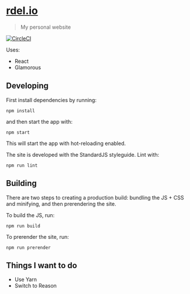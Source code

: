 # [rdel.io](http://rdel.io)

> My personal website

[![CircleCI](https://circleci.com/gh/rrdelaney/rrdelaney.github.io.svg?style=svg)](https://circleci.com/gh/rrdelaney/rrdelaney.github.io)

Uses:
* React
* Glamorous

## Developing

First install dependencies by running:

```
npm install
```

and then start the app with:

```
npm start
```

This will start the app with hot-reloading enabled.

The site is developed with the StandardJS styleguide.
Lint with:

```
npm run lint
```

## Building

There are two steps to creating a production build:
bundling the JS + CSS and minifying, and then prerendering
the site.

To build the JS, run:

```
npm run build
```

To prerender the site, run:

```
npm run prerender
```

## Things I want to do

* Use Yarn
* Switch to Reason

